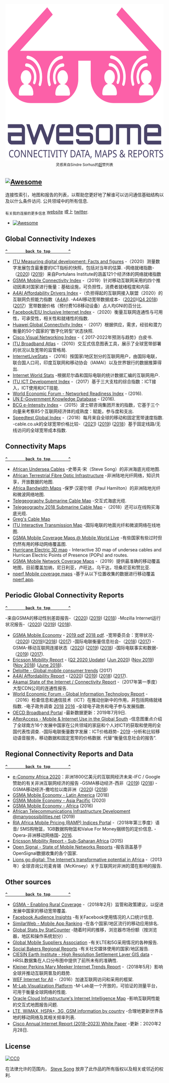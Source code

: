 <div class="github-widget" data-repo="stevesong/awesome-connectivity-info"></div>

<div align="center">
  <img width="605" height="495" src="https://raw.githubusercontent.com/stevesong/awesome-connectivity-info/master/images/awesome-connectivity-logo.svg?sanitize=true" alt="Awesome Connectivity Logo">
  <br>
  <sup>灵感来自Sindre Sorhus的<a href="https://awesome.re">超</a>赞列表</sup>
  <br>
</div>

## [![Awesome](https://awesome.re/badge-flat.svg)](https://awesome.re)

连接性索引，地图和报告的列表，以帮助您更好地了解谁可以访问通信基础结构以及以什么条件访问. 公共领域中的所有信息.

<sub>有关我的连接的更多信息</sub> [website](https://manypossibilities.net) 或上 [twitter](https://twitter.com/stevesong).</sub>


- [![Awesome](https://awesome.re)](#awesomehttpsawesomerebadge-flatsvghttpsawesomere)

<!-- BEGIN RESOURCE LIST -->

## Global Connectivity Indexes 

**[`^        back to top        ^`](#)**

- [ITU Measuring digital development: Facts and figures](https://www.itu.int/en/ITU-D/Statistics/Pages/facts/default.aspx) -（2020）测量数字发展包含最重要的ICT指标的快照，包括对当年的估算. 
-网络就绪指数-（[2020](https://networkreadinessindex.org/wp-content/uploads/2020/11/NRI-2020-V8_28-11-2020.pdf)) ([2019](https://networkreadinessindex.org/2019/wp-content/uploads/2020/03/The-Network-Readiness-Index-2019-New-version-March-2020-2.pdf)）来自Portulans Institute的涵盖121个经济体的网络就绪指数
- [GSMA Mobile Connectivity Index](https://www.mobileconnectivityindex.com/) -（2019）针对移动互联网采用的四个推动因素对国家进行衡量：基础设施，可负担性，消费者就绪程度和内容.
- [A4AI Affordability Drivers Index](https://a4ai.org/affordability-report/data/?_year=2020&indicator=INDEX) -（负担得起的互联网接入联盟（2020）的互联网负担能力指数（[A4AI](https://a4ai.org)).
-A4AI移动宽带数据成本-（[2020](https://a4ai.org/extra/baskets/A4AI/2020/mobile_broadband_pricing_gni))([Q4 2018](https://a4ai.org/extra/mobile_broadband_pricing_usd-2018Q4)) ([2017](https://a4ai.org/mobile-broadband-pricing-data/)）宽带数据价格（预付费1GB移动设备）占人均GNI的百分比.
- [Facebook/EIU Inclusive Internet Index](https://theinclusiveinternet.eiu.com/) -（2020）衡量互联网连通性与可用性，可承受性，相关性和就绪性的指数.
- [Huawei Global Connectivity Index](http://www.huawei.com/minisite/gci/en/) -（2017）根据供应，需求，经验和潜力衡量的50个国家的“数字化转型”状态快照.
- [Cisco Visual Networking Index](https://www.cisco.com/c/en/us/solutions/service-provider/visual-networking-index-vni/index.html) -《 2017-2022年预测与趋势》白皮书.
- [ITU Broadband Atlas](https://www.itu.int/ITU-D/treg/atlas/broadbandatlas.asp) -（2010）交互式信息图表工具，展示了全球宽带部署的状况以及宽带的监管格局.
- [InternetLiveStats](http://www.internetlivestats.com/internet-users-by-country/) -（2016）按国家/地区划分的互联网用户，由国际电联，联合国人口司，印度互联网和移动协会（IAMAI）以及世界银行的数据推算得出.
- [Internet World Stats](https://www.internetworldstats.com/) -根据尼尔森和国际电联的统计数据汇编的互联网用户.
- [ITU ICT Development Index](http://www.itu.int/net4/ITU-D/idi/) -（2017）基于三大支柱的综合指数：ICT接入，ICT使用和ICT技能.
- [World Economic Forum - Networked Readiness Index](http://reports.weforum.org/global-information-technology-report-2016/networked-readiness-index/) - (2016).
- [UN E-Government Knowledge Database](https://publicadministration.un.org/egovkb/en-us/Data-Center) - (2016).
- [BCG e-Intensity Index](https://www.bcg.com/publications/interactives/bcg-e-intensity-index.aspx) -（2015）波士顿咨询集团开发的指数，它基于三个向量来考察85个互联网经济体的成熟度：赋能，参与度和支出.
- [Speedtest Global Index](http://www.speedtest.net/global-index) -（2018）每月来自全球的移动和固定宽带速度指数.
-cable.co.uk的全球宽带价格比较-（[2021](https://www.cable.co.uk/mobiles/worldwide-data-pricing/)) ([2019](https://www.cable.co.uk/broadband/speed/worldwide-speed-league/)) ([2018](https://www.cable.co.uk/broadband/pricing/worldwide-comparison/)）基于固定线路/无线访问的全球宽带成本指数.

## Connectivity Maps

**[`^        back to top        ^`](#)**

- [African Undersea Cables](https://manypossibilities.net/african-undersea-cables/) -史蒂夫·宋（Steve Song）的非洲海底光缆地图.
- [African Terrestrial Fibre Optic Infrastructure](https://afterfibre.nsrc.org/) -非洲陆地光纤网络，知识共享，开放数据的地图.
- [Africa Bandwidth Maps](http://www.africabandwidthmaps.com/) -保罗·汉密尔顿（Paul Hamilton）的非洲陆地光纤和微波网络地图.
- [Telegeography Submarine Cable Map](https://www.submarinecablemap.com/) -交互式海底光缆.
- [Telegeography 2018 Submarine Cable Map](http://submarine-cable-map-2018.telegeography.com/) -（2018）还可以在线购买海底光缆.
- [Greg's Cable Map](http://cablemap.info/)
- [ITU Interactive Transmission Map](http://www.itu.int/itu-d/tnd-map-public/) -国际电联的地面光纤和微波网络在线地图.
- [GSMA Mobile Coverage Maps @ Mobile World Live](http://maps.mobileworldlive.com/) -有些国家有些过时但仍然有用的移动网络覆盖图.
- [Hurricane Electric 3D map](http://he.net/3d-map/) -  Interactive 3D map of undersea cables and Hurrican Electric Points of Presence (POPs) and routes.
- [GSMA Mobile Network Coverage Maps](https://www.mobilecoveragemaps.com) -（2019）提供最准确的移动覆盖地图，目前覆盖加纳，尼日利亚，卢旺达，乌干达，坦桑尼亚和赞比亚.
- [nperf Mobile coverage maps](https://www.nperf.com/en/map) -基于从以下位置收集的数据进行移动覆盖 [nperf app](https://www.nperf.com/en/nperf-applications/).

## Periodic Global Connectivity Reports

**[`^        back to top        ^`](#)**

-来自GSMA的移动性别差距报告-（[2020](https://www.gsma.com/mobilefordevelopment/wp-content/uploads/2020/02/GSMA-The-Mobile-Gender-Gap-Report-2020.pdf)) ([2019](https://www.gsma.com/mobilefordevelopment/wp-content/uploads/2019/03/GSMA-Connected-Women-The-Mobile-Gender-Gap-Report-2019.pdf)) ([2018](https://www.gsma.com/mobilefordevelopment/wp-content/uploads/2018/04/GSMA_The_Mobile_Gender_Gap_Report_2018_32pp_WEBv7.pdf))
-Mozilla Internet运行状况报告-（[2020](https://2020.internethealthreport.org/)) ([2019](https://internethealthreport.org/2019/)) ([2018](https://internethealthreport.org/2018/)).
- [GSMA Mobile Economy](https://www.gsma.com/mobileeconomy/) - [2019 pdf](https://manypossibilities.net/report-archives/GSMA_The_Mobile_Economy_2019.pdf) [2018 pdf](https://manypossibilities.net/report-archives/GSMA_The_Mobile_Economy_2018.pdf).
-宽带委员会：宽带状况-（[2020](https://www.itu.int/dms_pub/itu-s/opb/pol/S-POL-BROADBAND.21-2020-PDF-E.pdf)) ([2019](https://www.broadbandcommission.org/Documents/StateofBroadband19.pdf))([2018](https://www.broadbandcommission.org/publications/Pages/SOB-2018.aspx))  ([2017](http://www.broadbandcommission.org/publications/Pages/SOB-2017.aspx))
-国际电联衡量信息社会-（[2018](https://www.itu.int/en/ITU-D/Statistics/Documents/events/wtis2018/MISR-2018-Vol-1-E.PDF))  ([2017](https://www.itu.int/en/ITU-D/Statistics/Pages/publications/mis2017.aspx))
-GSMA-移动互联网连接状态（[2020](https://www.gsma.com/r/wp-content/uploads/2020/09/GSMA-State-of-Mobile-Internet-Connectivity-Report-2020.pdf)) ([2019](https://www.gsma.com/mobilefordevelopment/wp-content/uploads/2019/07/GSMA-State-of-Mobile-Internet-Connectivity-Report-2019.pdf)) ([2018](https://www.gsma.com/mobilefordevelopment/wp-content/uploads/2018/09/State-of-Mobile-Internet-Connectivity-2018.pdf))
-国际电联事实和数据-（[2019](https://www.itu.int/en/ITU-D/Statistics/Documents/facts/FactsFigures2019.pdf)) ([2017](https://www.itu.int/en/ITU-D/Statistics/Documents/facts/ICTFactsFigures2017.pdf)).
- [Ericsson Mobility Report](https://www.ericsson.com/en/mobility-report) - ([Q2 2020 Update](https://www.ericsson.com/4a4e5d/assets/local/mobility-report/documents/2020/emr-q2-update-03092020.pdf)) ([Jun 2020](https://www.ericsson.com/49c840/assets/local/mobility-report/documents/2020/june2020-ericsson-mobility-report.pdf)) ([Nov 2019](https://www.ericsson.com/en/mobility-report/reports/november-2019)) ([Nov 2018](https://www.ericsson.com/assets/local/mobility-report/documents/2018/ericsson-mobility-report-november-2018.pdf)) ([June 2018](https://www.ericsson.com/assets/local/mobility-report/documents/2018/ericsson-mobility-report-june-2018.pdf)).
- [Deloitte - Global mobile consumer trends](https://www2.deloitte.com/global/en/pages/technology-media-and-telecommunications/articles/gx-global-mobile-consumer-trends.html) (2017)
- [A4AI Affordability Report](http://a4ai.org/affordability-report/report/) - ([2020](https://a4ai.org/affordability-report/report/2020/)) ([2019](https://a4ai.org/affordability-report/report/2019/)) ([2018](http://1e8q3q16vyc81g8l3h3md6q5f5e-wpengine.netdna-ssl.com/wp-content/uploads/2018/10/A4AI-2018-Affordability-Report.pdf)) ([2017](http://a4ai.org/affordability-report/report/2017)).
- [Akamai State of the Internet / Connectivity Report](https://www.akamai.com/uk/en/multimedia/documents/state-of-the-internet/q1-2017-state-of-the-internet-connectivity-report.pdf) -（2017年第一季度）大型CDN公司的连通性报告.
- [World Economic Forum - Global Information Technology Report](http://reports.weforum.org/global-information-technology-report-2016/) -（2016）检查信息和通信技术（ICT）在推动创新中的作用，并包括网络就绪指数.
-电子政务调查 [2018](https://publicadministration.un.org/egovkb/en-us/Reports/UN-E-Government-Survey-2018) [2016](https://publicadministration.un.org/egovkb/en-us/Reports/UN-E-Government-Survey-2016) -全球电子政务和电子参与发展指数. 
- [OECD Broadband Portal](https://www.oecd.org/internet/broadband/broadband-statistics/) -最新数据更新：2019年7月9日.
- [AfterAccess - Mobile & Internet Use in the Global South](http://afteraccess.net/wp-content/uploads/After-Access-Website-layout-r1.pdf) -信息图重点介绍了全球南方16个发展中国家在公共领域的家庭和个人对ICT的获取和使用的全国代表性调查.
-国际电联衡量数字发展：ICT价格趋势- [2019](https://www.itu.int/en/ITU-D/Statistics/Documents/publications/prices2019/ITU_ICTpriceTrends_2019.pdf)  -分析和比较移动语音服务，移动数据和固定宽带的价格数据. 代替“衡量信息社会的报告”.


## Regional Connectivity Reports and Data

**[`^        back to top        ^`](#)**

- [e-Conomy Africa 2020](https://www.ifc.org/wps/wcm/connect/publications_ext_content/ifc_external_publication_site/publications_listing_page/google-e-conomy)：非洲1800亿美元的互联网经济未来-IFC / Google赞助的有关非洲互联网经济的报告
-GSMA移动经济-西非（[2019](https://www.gsma.com/r/mobileeconomy/west-africa/)) ([2018](https://www.gsma.com/subsaharanafrica/wp-content/uploads/2018/11/2018-04-11-e568fe9e710ec776d82c04e9f6760adb.pdf))
-GSMA移动经济-撒哈拉以南非洲（[2020](https://www.gsma.com/mobileeconomy/wp-content/uploads/2020/09/GSMA_MobileEconomy2020_SSA_Eng.pdf)) ([2018](https://policy.communitynetworks.group/_media/gsma_mobile_economy-ssa_2018.pdf))
- [GSMA Mobile Economy - Latin America](https://www.gsma.com/r/mobileeconomy/latam/) (2018)
- [GSMA Mobile Economy - Asia Pacific](https://www.gsma.com/mobileeconomy/wp-content/uploads/2020/06/GSMA_MobileEconomy_2020_AsiaPacific.pdf) (2020)
- [GSMA Mobile Economy - Africa](https://www.gsma.com/mobileeconomy/africa/) (2016)
- [African Telecommunications Infrastructure Development @manypossibilities.net](https://manypossibilities.net/series/africa-telecom-infrastructure/) (2019)
- [RIA Africa Mobile Pricing (RAMP) Indices Portal](https://researchictafrica.net/ramp_indices_portal/) -（2018年第三季度）语音/ SMS购物篮，1GB数据购物篮和Value For Money捆绑包的定价信息.
-Opera-非洲移动网络国- [2016](https://blogs.opera.com/news/wp-content/uploads/sites/2/2016/11/SMWAfrica-Opera-report-2016-01-WEB-1.pdf).
- [Ericsson Mobility Report - Sub-Saharan Africa](https://manypossibilities.net/report-archives/EricssonMobilityReport-nov-2015-regional-report-sub-saharan-africa.pdf) (2015)
- [Open Signal - State of Mobile Networks Reports](http://opensignal.com/reports/) -报告涵盖基于OpenSignal数据收集的各个国家.
- [Lions go digital: The Internet’s transformative potential in Africa](https://www.mckinsey.com/industries/high-tech/our-insights/lions-go-digital-the-internets-transformative-potential-in-africa) -（2013年）全球咨询公司麦肯锡（McKinsey）关于互联网对非洲的潜在影响的报告.

## Other sources

**[`^        back to top        ^`](#)**

- [GSMA - Enabling Rural Coverage](https://www.gsma.com/mobilefordevelopment/wp-content/uploads/2018/02/Enabling_Rural_Coverage_English_February_2018.pdf) -（2018年2月）监管和政策建议，以促进发展中国家的移动宽带覆盖.
- [Facebook Audience Insights](https://www.facebook.com/ads/audience-insights/) -有关Facebook使用情况的人口统计信息.
- [SimilarWeb - Mobile App Ranking](https://www.similarweb.com/apps/top/google/app-index/us/all/top-free) -在各个国家/地区流行的移动应用排名.
- [Global Stats by StatCounter](http://gs.statcounter.com/) -随着时间的推移，浏览器市场份额（按浏览器，地区和操作系统划分）.
- [Global Mobile Suppliers Association](https://gsacom.com/) -有关LTE和5G采用情况的各种报告.
- [Social Bakers Regional Reports](https://www.socialbakers.com/resources/reports/) -有关社交媒体使用的国家/地区报告.
- [CIESIN Earth Institute - High Resolution Settlement Layer GIS data](https://ciesin.columbia.edu/data/hrsl/) -HRSL数据集在人口分布图中提供了前所未有的准确性.
- [Kleiner Perkins Mary Meeker Internet Trends Report](https://www.kleinerperkins.com/perspectives/internet-trends-report-2018/) -（2018年5月）影响全球并推动互联网普及的趋势.
- [WEF Internet for All](https://www.weforum.org/reports/internet-for-all-a-framework-for-accelerating-internet-access-and-adoption/) -（2016）加速互联网访问和采用的框架.
- [M-Lab Visualization Platform](https://www.measurementlab.net/visualizations/) -M-Lab是一个开放的，可验证的测量平台，可用于衡量全球网络的性能. 
- [Oracle Cloud Infrastructure's Internet Intelligence Map](https://internetintel.oracle.com/about.html) -影响互联网性能的交互式地图报告问题.
- [LTE, WiMAX, HSPA+, 3G, GSM information by country](https://www.worldtimezone.com/4g.html) -合理地更新世界各地的移动网络及其相关频率列表.
- [Cisco Annual Internet Report (2018–2023) White Paper](https://www.cisco.com/c/en/us/solutions/collateral/executive-perspectives/annual-internet-report/white-paper-c11-741490.html) -更新：2020年2月28日.
  
<!-- END RESOURCE LIST -->  

## License

[![CC0](http://mirrors.creativecommons.org/presskit/buttons/88x31/svg/cc-zero.svg)](https://creativecommons.org/publicdomain/zero/1.0/)

在法律允许的范围内， [Steve Song](https://manypossibilities.net) 放弃了此作品的所有版权以及相关或邻近的权利.
